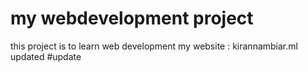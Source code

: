 # my webdevelopment project
this project is to learn web development
my website : kirannambiar.ml
updated
#update
